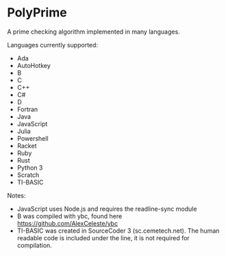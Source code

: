 # PolyPrime
A prime checking algorithm implemented in many languages.

Languages currently supported:
- Ada
- AutoHotkey
- B
- C
- C++
- C#
- D
- Fortran
- Java
- JavaScript
- Julia
- Powershell
- Racket
- Ruby
- Rust
- Python 3
- Scratch
- TI-BASIC


Notes:
- JavaScript uses Node.js and requires the readline-sync module
- B was compiled with ybc, found here https://github.com/AlexCeleste/ybc
- TI-BASIC was created in SourceCoder 3 (sc.cemetech.net). The human readable code is included under the line, it is not required for compilation.